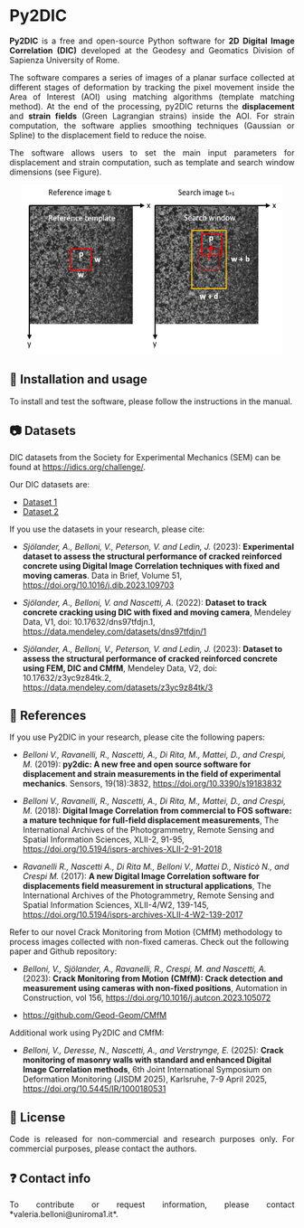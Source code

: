 # Py2DIC 

<p align="justify"> 
<strong>Py2DIC</strong> is a free and open-source Python software for <strong>2D Digital Image Correlation (DIC)</strong> developed at the Geodesy and Geomatics Division of Sapienza University of Rome.
</p>

<p align="justify"> 
The software compares a series of images of a planar surface collected at different stages of deformation by tracking the pixel movement inside the Area of Interest (AOI) using matching algorithms (template matching method). 
At the end of the processing, py2DIC returns the <strong>displacement</strong> and <strong>strain fields</strong> (Green Lagrangian strains) inside the AOI. For strain computation, the software applies smoothing techniques (Gaussian or Spline) to the displacement field to reduce the noise.
</p>

<p align="justify">   
The software allows users to set the main input parameters for displacement and strain computation, such as template and search window dimensions (see Figure).
</p>

<p align="center">
  <img width="460" height="300" src="https://github.com/Geod-Geom/py2DIC/blob/master/template_matching2.png">
</p> 

## :wrench: Installation and usage 

To install and test the software, please follow the instructions in the manual. 

## :camera: Datasets

DIC datasets from the Society for Experimental Mechanics (SEM) can be found at https://idics.org/challenge/.

Our DIC datasets are:

- [Dataset 1](https://data.mendeley.com/datasets/dns97tfdjn/1)
- [Dataset 2](https://data.mendeley.com/datasets/z3yc9z84tk/2)

<p align="justify"> 
If you use the datasets in your research, please cite:
  
- *Sjölander, A., Belloni, V., Peterson, V. and Ledin, J.* (2023): **Experimental dataset to assess the structural performance of cracked reinforced concrete using Digital Image Correlation techniques with fixed and moving cameras**. Data in Brief, Volume 51, https://doi.org/10.1016/j.dib.2023.109703
  
- *Sjölander, A., Belloni, V. and Nascetti, A.* (2022): **Dataset to track concrete cracking using DIC with fixed and moving camera**, Mendeley Data, V1, doi: 10.17632/dns97tfdjn.1, https://data.mendeley.com/datasets/dns97tfdjn/1

- *Sjölander, A., Belloni, V., Peterson, V. and Ledin, J.* (2023): **Dataset to assess the structural performance of cracked reinforced concrete using FEM, DIC and CMfM**, Mendeley Data, V2, doi: 10.17632/z3yc9z84tk.2, https://data.mendeley.com/datasets/z3yc9z84tk/3
<p>
  
## :pushpin: References

<p align="justify"> 
If you use Py2DIC in your research, please cite the following papers:

- *Belloni V., Ravanelli, R., Nascetti, A., Di Rita, M., Mattei, D., and Crespi, M.* (2019): **py2dic: A new free and open source software for displacement and strain measurements in the field of experimental mechanics**. Sensors, 19(18):3832, https://doi.org/10.3390/s19183832

- *Belloni V., Ravanelli, R., Nascetti, A., Di Rita, M., Mattei, D., and Crespi, M.* (2018): **Digital Image Correlation from commercial to FOS software: a mature technique for full-field displacement measurements**, The International Archives of the Photogrammetry, Remote Sensing and Spatial Information Sciences, XLII-2, 91-95, https://doi.org/10.5194/isprs-archives-XLII-2-91-2018

- *Ravanelli R., Nascetti A., Di Rita M., Belloni V., Mattei D., Nisticò N., and Crespi M.* (2017): **A new Digital Image Correlation software for displacements field measurement in structural applications**, The International Archives of the Photogrammetry, Remote Sensing and Spatial Information Sciences, XLII-4/W2, 139-145, https://doi.org/10.5194/isprs-archives-XLII-4-W2-139-2017


Refer to our novel Crack Monitoring from Motion (CMfM) methodology to process images collected with non-fixed cameras. Check out the following paper and Github repository:

- *Belloni, V., Sjölander, A., Ravanelli, R., Crespi, M. and Nascetti, A.* (2023): **Crack Monitoring from Motion (CMfM): Crack detection and measurement using cameras with non-fixed positions**, Automation in Construction, vol 156, https://doi.org/10.1016/j.autcon.2023.105072
  
- https://github.com/Geod-Geom/CMfM

Additional work using Py2DIC and CMfM:

- *Belloni, V., Deresse, N., Nascetti, A., and Verstrynge, E.* (2025):  **Crack monitoring of masonry walls with standard and enhanced Digital Image Correlation methods**, 6th Joint International Symposium on Deformation Monitoring (JISDM 2025), Karlsruhe, 7-9 April 2025, https://doi.org/10.5445/IR/1000180531
</p>

## :email: License

<p align="justify">
Code is released for non-commercial and research purposes only. For commercial purposes, please contact the authors. 
</p>

## :question: Contact info

<p align="justify">
To contribute or request information, please contact *valeria.belloni@uniroma1.it*.
</p>
